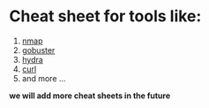# Cheat sheet for tools like:


1. [nmap](nmap)
1. [gobuster](gobuster)
1. [hydra](hydra)
1. [curl](curl)
1. and more ... 

**we will add more cheat sheets in the future**
